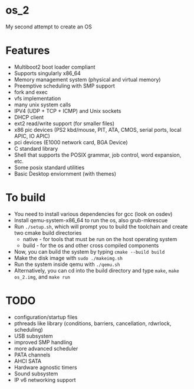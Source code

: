 # os_2

My second attempt to create an OS

# Features

-   Multiboot2 boot loader compliant
-   Supports singularly x86_64
-   Memory management system (physical and virtual memory)
-   Preemptive scheduling with SMP support
-   fork and exec
-   vfs implementation
-   many unix system calls
-   IPV4 (UDP + TCP + ICMP) and Unix sockets
-   DHCP client
-   ext2 read/write support (for smaller files)
-   x86 pic devices (PS2 kbd/mouse, PIT, ATA, CMOS, serial ports, local APIC, IO APIC)
-   pci devices (E1000 network card, BGA Device)
-   C standard library
-   Shell that supports the POSIX grammar, job control, word expansion, etc.
-   Some posix standard utilities
-   Basic Desktop enviornment (with themes)

# To build

-   You need to install various dependencies for gcc (look on osdev)
-   Install qemu-system-x86_64 to run the os, also grub-mkrescue
-   Run `./setup.sh`, which will prompt you to build the toolchain and create two cmake build directories
    -   native - for tools that must be run on the host operating system
    -   build - for the os and other cross compiled components
-   Now, you can build the system by typing `cmake --build build`
-   Make the disk image with `sudo ./makeimg.sh`
-   Run the system inside qemu with `./qemu.sh`
-   Alternatively, you can cd into the build directory and type `make`, `make os_2.img`, and `make run`

# TODO

-   configuration/startup files
-   pthreads like library (conditions, barriers, cancellation, rdwrlock, scheduling)
-   USB subsystem
-   improved SMP handling
-   more advanced scheduler
-   PATA channels
-   AHCI SATA
-   Hardware agnostic timers
-   Sound subsystem
-   IP v6 networking support
